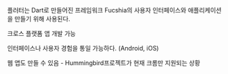 

플러터는 Dart로 만들어진 프레임워크
Fucshia의 사용자 인터페이스와 애플리케이션을 만들기 위해 사용된다.

크로스 플랫폼 앱 개발 가능

인터페이스나 사용자 경험을 통일 가능하다. (Android, iOS)

웹 앱도 만들 수 있음 - Hummingbird프로젝트가 현재 크롬만 지원되는 상황



